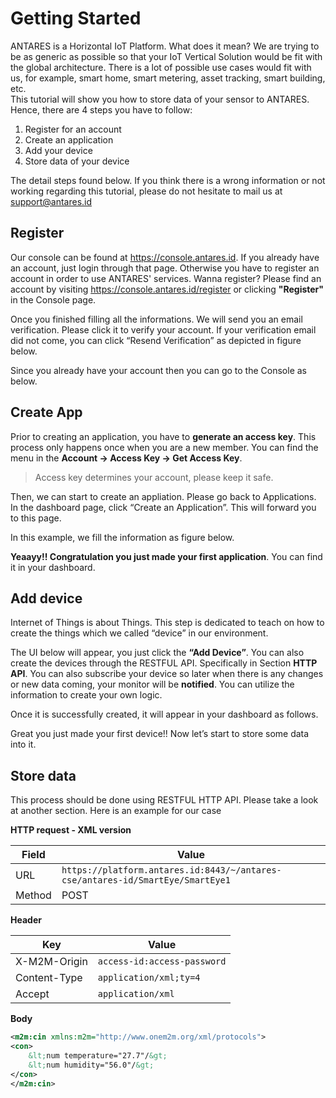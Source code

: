 # Getting Started

ANTARES is a Horizontal IoT Platform. What does it mean? We are trying to be as generic as possible so that your IoT Vertical Solution would be fit with the global architecture. There is a lot of possible use cases would fit with us, for example, smart home, smart metering, asset tracking, smart building, etc.  
This tutorial will show you how to store data of your sensor to ANTARES. Hence, there are 4 steps you have to follow:

1. Register for an account
2. Create an application
3. Add your device
4. Store data of your device

The detail steps found below. If you think there is a wrong information or not working regarding this tutorial, please do not hesitate to mail us at support@antares.id

## Register

Our console can be found at https://console.antares.id. If you already have an account, just login through that page. Otherwise you have to register an account in order to use ANTARES' services. Wanna register? Please find an account by visiting https://console.antares.id/register or clicking **"Register"** in the Console page.  

Once you finished filling all the informations. We will send you an email verification. Please click it to verify your account. If your verification email did not come, you can click “Resend Verification” as depicted in figure below.  

Since you already have your account then you can go to the Console as below.  

## Create App
Prior to creating an application, you have to **generate an access key**. This process only happens once when you are a new member. You can find the menu in the **Account -> Access Key -> Get Access Key**.

> Access key determines your account, please keep it safe.  

Then, we can start to create an appliation. Please go back to Applications. In the dashboard page, click “Create an Application”. This will forward you to this page.

In this example, we fill the information as figure below.  

**Yeaayy!! Congratulation you just made your first application**. You can find it in your dashboard.  

## Add device
Internet of Things is about Things. This step is dedicated to teach on how to create the things which we called “device” in our environment.

The UI below will appear, you just click the **“Add Device”**. You can also create the devices through the RESTFUL API. Specifically in Section **HTTP API**. You can also subscribe your device so later when there is any changes or new data coming, your monitor will be **notified**. You can utilize the information to create your own logic.  

Once it is successfully created, it will appear in your dashboard as follows.  

Great you just made your first device!! Now let’s start to store some data into it.  

## Store data
This process should be done using RESTFUL HTTP API. Please take a look at another section. Here is an example for our case  

**HTTP request - XML version**  

| Field  | Value |
|--------|-------|
| URL    | `https://platform.antares.id:8443/~/antares-cse/antares-id/SmartEye/SmartEye1` |
| Method | POST |

**Header**  

| Key          | Value                       |
|--------------|-----------------------------|
| X-M2M-Origin | `access-id:access-password` |
| Content-Type | `application/xml;ty=4`      |
| Accept       | `application/xml`           |

**Body**
```xml
<m2m:cin xmlns:m2m="http://www.onem2m.org/xml/protocols">
<con>
    &lt;num temperature="27.7"/&gt;
    &lt;num humidity="56.0"/&gt;
</con>
</m2m:cin>
```
